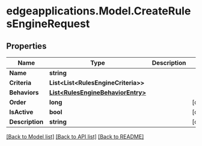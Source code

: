 # edgeapplications.Model.CreateRulesEngineRequest

## Properties

Name | Type | Description | Notes
------------ | ------------- | ------------- | -------------
**Name** | **string** |  | 
**Criteria** | **List&lt;List&lt;RulesEngineCriteria&gt;&gt;** |  | 
**Behaviors** | [**List&lt;RulesEngineBehaviorEntry&gt;**](RulesEngineBehaviorEntry.md) |  | 
**Order** | **long** |  | [optional] 
**IsActive** | **bool** |  | [optional] 
**Description** | **string** |  | [optional] 

[[Back to Model list]](../../README.md#documentation-for-models) [[Back to API list]](../../README.md#documentation-for-api-endpoints) [[Back to README]](../../README.md)

